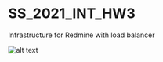 # SS_2021_INT_HW3
Infrastructure for Redmine with load balancer

![alt text](https://i.ibb.co/Z68bdM5/image-1.png)
